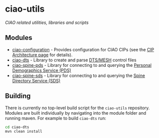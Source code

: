 # ciao-utils

*CIAO related utilities, libraries and scripts*

## Modules

* [ciao-configuration](./ciao-configuration/README.md) - Provides configuration for CIAO CIPs (see the [CIP Architecture page](https://github.com/nhs-ciao/ciao-design/tree/master/CIPArchitecture) for details).
* [ciao-dts](./ciao-dts) - Library to create and parse [DTS/MESH](http://systems.hscic.gov.uk/spine/DTS) control files 
* [ciao-spine-pds](./ciao-spine-pds) - Library for connecting to and querying the [Personal Demographics Service (PDS)](http://systems.hscic.gov.uk/demographics/pds)
* [ciao-spine-sds](./ciao-spine-sds) - Library for connecting to and querying the [Spine Directory Service (SDS)](https://isd.hscic.gov.uk/trud3/user/guest/group/0/pack/5)

## Building

There is currently no top-level build script for the `ciao-utils` repository. Modules are built individually by navigating into the module folder and running maven. For example to build `ciao-dts` run:

```bash
cd ciao-dts
mvn clean install
```
